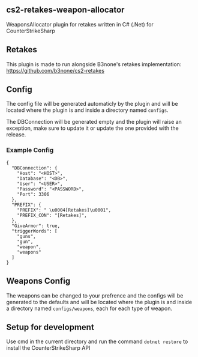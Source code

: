 ## cs2-retakes-weapon-allocator

WeaponsAllocator plugin for retakes written in C# (.Net) for CounterStrikeSharp

## Retakes

This plugin is made to run alongside B3none's retakes implementation: https://github.com/b3none/cs2-retakes

## Config

The config file will be generated automaticly by the plugin and will be located where the plugin is and inside a directory named `configs`.

The DBConnection will be generated empty and the plugin will raise an exception, make sure to update it or update the one provided with the release.

### Example Config

```
{
  "DBConnection": {
    "Host": "<HOST>",
    "Database": "<DB>",
    "User": "<USER>",
    "Password": "<PASSWORD>",
    "Port": 3306
  },
  "PREFIX": {
    "PREFIX": " \u0004[Retakes]\u0001",
    "PREFIX_CON": "[Retakes]",
  },
  "GiveArmor": true,
  "triggerWords": [
    "guns",
    "gun",
    "weapon",
    "weapons"
  ]
}

```

## Weapons Config

The weapons can be changed to your prefrence and the configs will be generated to the defaults
and will be located where the plugin is and inside a directory named `configs/weapons`, each for each type of weapon.

## Setup for development

Use cmd in the current directory and run the command `dotnet restore` to install the CounterStrikeSharp API
